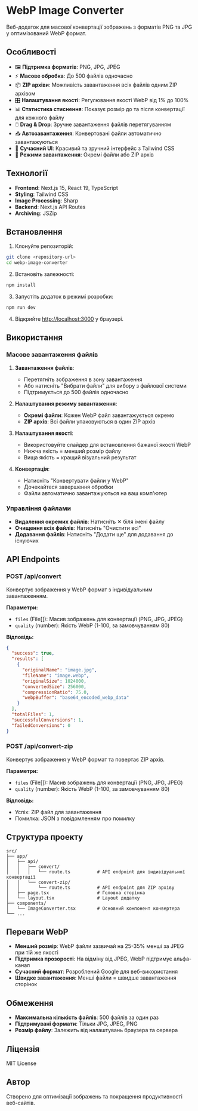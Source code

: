 # WebP Image Converter

Веб-додаток для масової конвертації зображень з форматів PNG та JPG у оптимізований WebP формат.

## Особливості

- 🖼️ **Підтримка форматів**: PNG, JPG, JPEG
- ⚡ **Масове обробка**: До 500 файлів одночасно
- 📦 **ZIP архіви**: Можливість завантаження всіх файлів одним ZIP архівом
- 🎛️ **Налаштування якості**: Регулювання якості WebP від 1% до 100%
- 📊 **Статистика стиснення**: Показує розмір до та після конвертації для кожного файлу
- 🖱️ **Drag & Drop**: Зручне завантаження файлів перетягуванням
- 📥 **Автозавантаження**: Конвертовані файли автоматично завантажуються
- 🎨 **Сучасний UI**: Красивий та зручний інтерфейс з Tailwind CSS
- 🔄 **Режими завантаження**: Окремі файли або ZIP архів

## Технології

- **Frontend**: Next.js 15, React 19, TypeScript
- **Styling**: Tailwind CSS
- **Image Processing**: Sharp
- **Backend**: Next.js API Routes
- **Archiving**: JSZip

## Встановлення

1. Клонуйте репозиторій:
```bash
git clone <repository-url>
cd webp-image-converter
```

2. Встановіть залежності:
```bash
npm install
```

3. Запустіть додаток в режимі розробки:
```bash
npm run dev
```

4. Відкрийте [http://localhost:3000](http://localhost:3000) у браузері.

## Використання

### Масове завантаження файлів

1. **Завантаження файлів**:
   - Перетягніть зображення в зону завантаження
   - Або натисніть "Вибрати файли" для вибору з файлової системи
   - Підтримується до 500 файлів одночасно

2. **Налаштування режиму завантаження**:
   - **Окремі файли**: Кожен WebP файл завантажується окремо
   - **ZIP архів**: Всі файли упаковуються в один ZIP архів

3. **Налаштування якості**:
   - Використовуйте слайдер для встановлення бажаної якості WebP
   - Нижча якість = менший розмір файлу
   - Вища якість = кращий візуальний результат

4. **Конвертація**:
   - Натисніть "Конвертувати файли у WebP"
   - Дочекайтеся завершення обробки
   - Файли автоматично завантажуються на ваш комп'ютер

### Управління файлами

- **Видалення окремих файлів**: Натисніть ✕ біля імені файлу
- **Очищення всіх файлів**: Натисніть "Очистити всі"
- **Додавання файлів**: Натисніть "Додати ще" для додавання до існуючих

## API Endpoints

### POST /api/convert

Конвертує зображення у WebP формат з індивідуальним завантаженням.

**Параметри:**
- `files` (File[]): Масив зображень для конвертації (PNG, JPG, JPEG)
- `quality` (number): Якість WebP (1-100, за замовчуванням 80)

**Відповідь:**
```json
{
  "success": true,
  "results": [
    {
      "originalName": "image.jpg",
      "fileName": "image.webp",
      "originalSize": 1024000,
      "convertedSize": 256000,
      "compressionRatio": 75.0,
      "webpBuffer": "base64_encoded_webp_data"
    }
  ],
  "totalFiles": 1,
  "successfulConversions": 1,
  "failedConversions": 0
}
```

### POST /api/convert-zip

Конвертує зображення у WebP формат та повертає ZIP архів.

**Параметри:**
- `files` (File[]): Масив зображень для конвертації (PNG, JPG, JPEG)
- `quality` (number): Якість WebP (1-100, за замовчуванням 80)

**Відповідь:**
- Успіх: ZIP файл для завантаження
- Помилка: JSON з повідомленням про помилку

## Структура проекту

```
src/
├── app/
│   ├── api/
│   │   ├── convert/
│   │   │   └── route.ts          # API endpoint для індивідуальної конвертації
│   │   └── convert-zip/
│   │       └── route.ts          # API endpoint для ZIP архіву
│   ├── page.tsx                  # Головна сторінка
│   └── layout.tsx                # Layout додатку
├── components/
│   └── ImageConverter.tsx        # Основний компонент конвертера
└── ...
```

## Переваги WebP

- **Менший розмір**: WebP файли зазвичай на 25-35% менші за JPEG при тій же якості
- **Підтримка прозорості**: На відміну від JPEG, WebP підтримує альфа-канал
- **Сучасний формат**: Розроблений Google для веб-використання
- **Швидке завантаження**: Менші файли = швидше завантаження сторінок

## Обмеження

- **Максимальна кількість файлів**: 500 файлів за один раз
- **Підтримувані формати**: Тільки JPG, JPEG, PNG
- **Розмір файлу**: Залежить від налаштувань браузера та сервера

## Ліцензія

MIT License

## Автор

Створено для оптимізації зображень та покращення продуктивності веб-сайтів.
